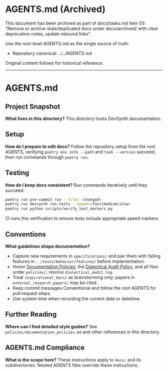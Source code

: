 # AGENTS.md (Archived)

This document has been archived as part of docs/tasks.md item 53: "Remove or archive stale/duplicated docs under docs/archived/ with clear deprecation notes; update inbound links".

Use the root-level AGENTS.md as the single source of truth:
- Repository canonical: ../../AGENTS.md

Original content follows for historical reference.

---

# AGENTS.md

## Project Snapshot

**What lives in this directory?**
This directory hosts DevSynth documentation.

## Setup

**How do I prepare to edit docs?**
Follow the repository setup from the root AGENTS, verifying `poetry env info --path`
and `task --version` succeed, then run commands through `poetry run`.

## Testing

**How do I keep docs consistent?**
Run commands iteratively until they succeed:

```bash
poetry run pre-commit run --files <changed>
poetry run devsynth run-tests --speed=<fast|medium|slow>
poetry run python scripts/verify_test_markers.py
```

CI runs this verification to ensure tests include appropriate speed markers.

## Conventions

**What guidelines shape documentation?**
- Capture new requirements in `specifications/` and pair them with failing features in `../tests/behavior/features/` before implementation.
- Honor [Documentation Policies](policies/documentation_policies.md), the [Dialectical Audit Policy](policies/dialectical_audit.md), and all files under `policies/`; resolve `dialectical_audit.log`.
- Treat `inspirational_docs/` as brainstorming only; papers in `external_research_papers/` may be cited.
- Keep commit messages Conventional and follow the root AGENTS for pull‑request steps.
- Use system time when recording the current date or datetime.

## Further Reading

**Where can I find detailed style guides?**
See `policies/documentation_policies.md` and other references in this directory.

## AGENTS.md Compliance

**What is the scope here?**
These instructions apply to `docs/` and its subdirectories. Nested AGENTS files override these instructions.
